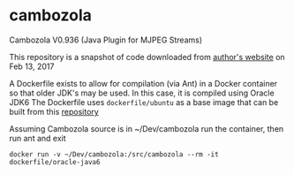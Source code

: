 # cambozola
Cambozola V0.936 (Java Plugin for MJPEG Streams)

This repository is a snapshot of code downloaded from [author's website](http://www.charliemouse.com/code/cambozola/) on Feb 13, 2017

A Dockerfile exists to allow for compilation (via Ant) in a Docker container so that older JDK's may be used. In this case, it is compiled using Oracle JDK6
The Dockerfile uses `dockerfile/ubuntu` as a base image that can be built from this [repository](https://github.com/dockerfile/ubuntu)

Assuming Cambozola source is in ~/Dev/cambozola run the container, then run ant and exit

```
docker run -v ~/Dev/cambozola:/src/cambozola --rm -it dockerfile/oracle-java6
```

